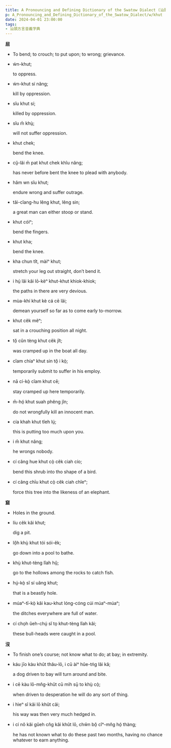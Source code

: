 ```yaml
---
title: A Pronouncing and Defining Dictionary of the Swatow Dialect (汕頭方言音義字典) / khut
p: A_Pronouncing_and_Defining_Dictionary_of_the_Swatow_Dialect/w/khut
date: 2024-04-01 23:00:00
tags: 
- 汕頭方言音義字典
---
```



**屈**
- To bend; to crouch; to put upon; to wrong; grievance.

- ẃn-khut;

  to oppress.

- ẃn-khut sí nâng;

  kill by oppression.

- sĭu khut sí;

  killed by oppression.

- sĭu m̄ khṳ̀;

  will not suffer oppression.

- khut chek;

  bend the knee.

- cṳ̆-lâi m̄ pat khut chek khîu nâng;

  has never before bent the knee to plead with anybody.

- hâm wn sĭu khut;

  endure wrong and suffer outrage.

- tăi-cĭang-hu lêng khut, lêng sin;

  a great man can either stoop or stand.

- khut cóiⁿ;

  bend the fingers.

- khut kha;

  bend the knee.

- kha chun tît, màiⁿ khut;

  stretch your leg out straight, don’t bend it.

- i hṳ́ lăi kâi lō-kèⁿ khut-khut khiok-khiok;

  the paths in there are very devious.

- mùa-khí khut kè cá cē lâi;

  demean yourself so far as to come early to-morrow.

- khut cêk mêⁿ;

  sat in a crouching position all night.

- tŏ̤ cûn tèng khut cêk jît;

  was cramped up in the boat all day.

- cĭam chíaⁿ khut sin tŏ̤ i kò̤;

  temporarily submit to suffer in his employ.

- nā cí-kò̤ cĭam khut cē;

  stay cramped up here temporarily.

- m̄-hó̤ khut suah phêng jîn;

  do not wrongfully kill an innocent man.

- cía khah khut tîeh lṳ́;

  this is putting too much upon you.

- i m̄ khut nâng;

  he wrongs nobody.

- cí câng hue khut cò̤ cêk ciah cío;

  bend this shrub into tho shape of a bird.

- cí câng chīu khut cò̤ cêk ciah chĭeⁿ;

  force this tree into the likeness of an elephant.

**窟**
- Holes in the ground.

- líu cêk kâi khut;

  dig a pit.

- lô̤h khṳ̀ khut tói sói-êk;

  go down into a pool to bathe.

- khṳ̀ khut-tèng lîah hṳ̂;

  go to the hollows among the rocks to catch fish.

- hṳ́-kò̤ sĭ sí uâng khut;

  that is a beastly hole.

- múaⁿ-tī-kò̤ kâi kau-khut lóng-cóng cúi múaⁿ-múaⁿ;

  the ditches everywhere are full of water.

- cí cho̤h ûeh-chṳ́ sĭ to̤ khut-tèng lîah kâi;

  these bull-heads were caught in a pool.

**沒**
- To finish one’s course; not know what to do; at bay; in extremity.

- káu jīo kàu khût thâu-lō, i cū àiⁿ hûe-tńg lâi kă;

  a dog driven to bay will turn around and bite.

- i cē kàu lō-mn̂g-khût cū mih sṳ̄ to khṳ̀ cò̤;

  when driven to desperation he will do any sort of thing.

- i hìeⁿ sî kâi lō khût căi;

  his way was then very much hedged in.

- i cí nŏ kâi gûeh cn̂g kâi khût lō, chŵn bô̤ cîⁿ-mn̂g hó̤ thàng;

  he has not known what to do these past two months, having no chance whatever to earn anything.